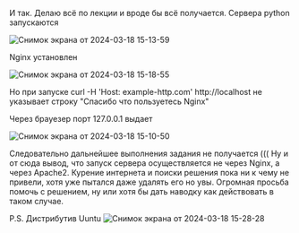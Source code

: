 И так. 
Делаю всё по лекции и вроде бы всё получается. Сервера python запускаются 

![Снимок экрана от 2024-03-18 15-13-59](https://github.com/Niko1a/lebedev/assets/110035244/fc89d391-2d07-49fb-bb96-ecd56b6cc290)

Nginx установлен 

![Снимок экрана от 2024-03-18 15-18-55](https://github.com/Niko1a/lebedev/assets/110035244/6cc821db-2205-4c80-bfa2-3c23524fa44a)

Но при запуске curl -H 'Host: example-http.com' http://localhost не указывает строку "Спасибо что пользуетесь Nginx"

Через брауезер порт 127.0.0.1 выдает 

![Снимок экрана от 2024-03-18 15-10-50](https://github.com/Niko1a/lebedev/assets/110035244/c9e67f64-85c0-499a-9673-5a8663fcb69a)

Следовательно дальнейшее выполнения задания не получается ((( 
Ну и от сюда вывод, что запуск сервера осуществляется не через Nginx, a через Apache2. Курение интернета и поиски решения пока ни к чему не привели, хотя уже пытался даже удалять его но увы.
Огромная просьба помочь с решением, ну или хотя бы дать наводку как действовать в таком случае.

P.S. Дистрибутив Uuntu 
![Снимок экрана от 2024-03-18 15-28-28](https://github.com/Niko1a/lebedev/assets/110035244/5dd54341-674e-464a-83ce-34532379682b)





